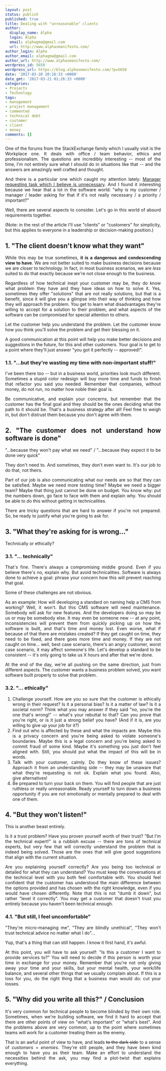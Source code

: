 ```yaml
---
layout: post
status: publish
published: true
title: Dealing with "unreasonable" clients
author:
  display_name: Alpha
  login: Alpha
  email: alphagma@gmail.com
  url: http://www.alphasmanifesto.com/
author_login: Alpha
author_email: alphagma@gmail.com
author_url: http://www.alphasmanifesto.com/
wordpress_id: 5650
wordpress_url: https://blog.alphasmanifesto.com/?p=5650
date: '2017-03-20 20:26:33 +0000'
date_gmt: '2017-03-21 01:26:33 +0000'
categories:
- Projects
- Technology
tags:
- management
- project management
- commented
- technical debt
- customer
- client
- money
comments: []
---
```

<p style="text-align: justify;">One of the forums from the StackExchange family which I usually visit is the Workplace one. It deals with office / team behavior, ethics and professionalism. The questions are incredibly interesting -- most of the time, I'm not entirely sure what I should do in situations like that -- and the answers are amazingly well crafted and thought.</p>
<p style="text-align: justify;">And there is&nbsp;a particular one which caught my attention lately: <a href="http://workplace.stackexchange.com/q/58509/25611">Manager requesting task which I believe is unnecessary</a>. And I found it interesting because we hear that a lot in the software world: "why is my customer / manager / leader asking for that if it's not really necessary / a priority / important?"</p>
<p style="text-align: justify;">Well, there are several aspects to consider. Let's go in this world of absurd requirements together.</p>
<p style="text-align: justify;"><!--more--></p>
<p style="text-align: justify;">(Note: in the rest of the article I'll use "clients" or "customers" for simplicity, but this applies to everyone in a leadership or decision-making position.)</p>
<h2 style="text-align: justify;">1. "The client doesn't know what they want"</h2>
<p style="text-align: justify;">While this may be true sometimes, <strong>it is a dangerous and condescending view to have</strong>. We are not better suited to make business decisions because we are closer to technology. In fact, in most business scenarios, we are <em>less</em> suited to do that exactly because we're not close enough to the business.</p>
<p style="text-align: justify;">Regardless of how technical inept your customer may be, they do know what problem they have and they have ideas on how to solve it. Yes, sometimes they offer "solutions" that are not really solutions, but that is a benefit, since it will give you a glimpse into their way of thinking and how they will approach the problem. You get to learn what disadvantages they're willing to accept for a solution to their problem, and what aspects of the software can be compromised for special attention to others.</p>
<p style="text-align: justify;">Let the customer help you understand the problem. Let the customer know how you think you'll solve the problem and get their blessing on it.</p>
<p style="text-align: justify;">A good communication at this point will help you make better decisions and suggestions in the future, for this and other customers. Your goal is to get to a point where they'll just answer "you got it perfectly -- approved!".</p>
<h3 style="text-align: justify;">1.1. "...but they're wasting my time with non-important stuff!"</h3>
<p style="text-align: justify;">I've been there too -- but in a business world, priorities look much different. Sometimes a stupid color redesign will buy more time and funds to&nbsp;finish that refactor you said you needed. Remember that companies, without money, do not run, no matter how noble their goal is.</p>
<p style="text-align: justify;">Be communicative, and explain your concerns, but remember that the customer has the final goal and they should be the ones deciding what the path to it should be. That's a business strategy after all! Feel free to weigh in, but don't distrust them because you don't agree with them.</p>
<h2 style="text-align: justify;">2. "The customer does not understand how software is done"</h2>
<p style="text-align: justify;">"...because they won't pay what we need" / "...because they expect it to be done very quick"</p>
<p style="text-align: justify;">They don't need to. And sometimes, they don't even want to. It's our job to do that, not theirs.</p>
<p style="text-align: justify;">Part of our job is also communicating what our needs are so that they can be satisfied. Maybe we need more testing time? Maybe we need a bigger team? Maybe that thing just cannot be done on budget. You know why: put the numbers down, go face to face with them and explain why. You should be able to do this without getting in technicalities.</p>
<p style="text-align: justify;">There are tricky questions that are hard to answer if you're not prepared. So, be ready to justify what you're going to ask for.</p>
<h2 style="text-align: justify;">3. "What they're asking for is wrong..."</h2>
<p style="text-align: justify;">Technically or ethically?</p>
<h3 style="text-align: justify;">3.1. "... technically"</h3>
<p style="text-align: justify;">That's fine.&nbsp;There's always a compromising middle ground. Even if you believe there's no, explain why. But avoid technicalities. Software is always done to achieve a goal: phrase your concern how this will prevent reaching that goal.</p>
<p style="text-align: justify;">Some of these challenges are not obvious.</p>
<p style="text-align: justify;">As an example: How will developing a standard on naming help a CMS from working? Well, it won't. But this CMS software will need maintenance. Somebody will ask for new features. And the developers doing so&nbsp;may be us or may be somebody else. It may even be someone new -- at any point, inconsistencies will prevent them from quickly picking up on how the software is built, and that's time and money lost. Even worse, what if because of that there are mistakes created? If they get&nbsp;caught on time, they need to be fixed, and there goes more time and money. If they are not caught on time... well, best case scenario, there's an&nbsp;angry customer, worst case scenario, it&nbsp;may affect someone's life. Let's develop a standard to be consistent -- it's only going to take us X hours and after that we're done.</p>
<p style="text-align: justify;">At the end of the day, we're all pushing on the same direction, just from different aspects. The customer wants a business problem solved, you want software built properly to solve that problem.</p>
<h3 style="text-align: justify;">3.2. "... ethically"</h3>
<ol style="text-align: justify;">
<li>Challenge yourself. How are you so sure that the customer is ethically wrong in their request? Is it a personal bias? Is it a matter of law? Is it a societal norm? Think what you may answer if they said "no, you're the one that's wrong!" -- what's your rebuttal to that? Can you prove that you're right, or is it just a strong belief you have? (And if it is, are you willing to give up your job for it?)</li>
<li>Find out who is affected by these and what the impacts are. Maybe this is a privacy concern and you're being asked to violate someone's boundaries. Maybe this is a legal concern and you're&nbsp;being asked to commit fraud of some kind. Maybe it's something you just don't feel aligned with. Still, you should put what the impact of this will be in words.</li>
<li>Talk with your customer, calmly. Do they know of these issues? Approach it from&nbsp;an understanding side -- they may be unaware that what they're requesting is not ok. Explain what you found. Also, give&nbsp;alternatives!</li>
<li>Be prepared to turn your back on them.&nbsp;You will find people that are just ruthless or really unreasonable. Ready yourself&nbsp;to turn down a business opportunity if you are not emotionally or mentally prepared to deal with one of them.</li>
</ol>
<h2 style="text-align: justify;">4. "But they won't listen!"</h2>
<p style="text-align: justify;">This is another beast entirely.</p>
<p style="text-align: justify;">Is it a trust problem? Have you proven yourself worth of their trust? "But I'm the technical expert!" is a rubbish excuse -- there are tons of technical experts, but very few that will correctly understand the problem that is indeed being solved. Those are the ones that will give good suggestions that align&nbsp;with the current situation.</p>
<p style="text-align: justify;">Are you explaining yourself correctly? Are you being too technical or detailed for what they can understand? You must&nbsp;keep the conversations at the technical level with you both feel comfortable with. You should feel confident that the customer has understood the main difference between the options provided and has chosen with the right knowledge, even if you would have chosen differently. Note that this is not "dumb it down", but rather "level it correctly". You may get a customer that doesn't trust you entirely because you haven't been technical enough.</p>
<h3 style="text-align: justify;">4.1. "But still, I feel uncomfortable"</h3>
<p style="text-align: justify;">"They're micro-managing me", "They are blindly unethical", "They won't trust technical advice no matter what I do"...</p>
<p style="text-align: justify;">Yup, that's a thing that can still happen. I know it first hand, it's awful.</p>
<p style="text-align: justify;">At this point, you will have to ask yourself: "Is this a customer I want to provide&nbsp;services to?" You will need to decide if this person is worth your time in exchange for your money. Remember that you're not only giving away your time and your skills, but your mental health, your work/life balance, and several other things that we usually complain about. If this is a loss for you, do the right thing that a business man would do: cut your losses.</p>
<h2 style="text-align: justify;">5. "Why did you write all this?" / Conclusion</h2>
<p style="text-align: justify;">It's very common for technical people to become blinded by their own role. Sometimes, when we're building software, we find it hard to accept that there are other points of view on "what's important" or "what's best". And the problems above are very common, up to the point where sometimes teams will work for a customer treating them as the enemy.</p>
<p style="text-align: justify;">That is an awful point of view&nbsp;to have, and leads <del>to the dark side</del> to a sense of <em>customers</em> =&nbsp;<em>enemies</em>. They're still people, and they have been kind enough to have you as their team. Make an effort to understand the necessities behind the ask, you may find a plot-twist that explains everything.</p>
